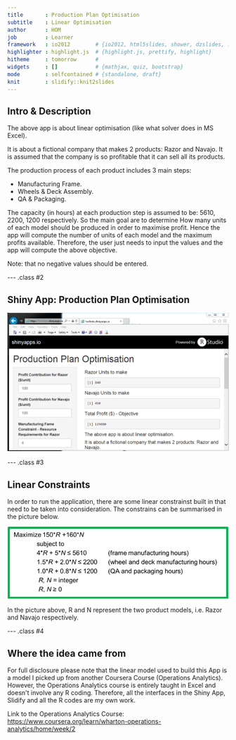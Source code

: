 ```yaml
---
title       : Production Plan Optimisation
subtitle    : Linear Optimisation
author      : HOM
job         : Learner
framework   : io2012        # {io2012, html5slides, shower, dzslides, ...}
highlighter : highlight.js  # {highlight.js, prettify, highlight}
hitheme     : tomorrow      # 
widgets     : []            # {mathjax, quiz, bootstrap}
mode        : selfcontained # {standalone, draft}
knit        : slidify::knit2slides
---
```


## Intro & Description
The above app is about linear optimisation (like what solver does in MS Excel).

It is about a fictional company that makes 2 products: Razor and Navajo. It is assumed that the company is so profitable that it can sell all its products.

The production process of each product includes 3 main steps:
- Manufacturing Frame.
- Wheels & Deck Assembly. 
- QA & Packaging.  

The capacity (in hours) at each production step is assumed to be: 5610, 2200, 1200 respectively. So the main goal are to determine How many units of each model should be produced in order to maximise profit. Hence the app will compute the number of units of each model and the maximum profits available. Therefore, the user just needs to input the values and the app will compute the above objective.

Note: that no negative values should be entered.

--- .class #2

## Shiny App: Production Plan Optimisation
![width](assets\\img\\AppScreenshot.PNG)

--- .class #3

## Linear Constraints

In order to run the application, there are some linear constrainst built in that need to be taken into consideration. The constrains can be summarised in the picture below.

![width](assets\\img\\Constraints.PNG)

In the picture above, R and N represent the two product models, i.e. Razor and Navajo respectively.

--- .class #4

## Where the idea came from

For full disclosure please note that the linear model used to build this App is a model I picked up from another
Coursera Course (Operations Analytics). However, the Operations Analytics course is entirely taught in Excel and
doesn't involve any R coding. Therefore, all the interfaces in the Shiny App, Slidify and all the R codes are my
own work.

Link to the Operations Analytics Course: https://www.coursera.org/learn/wharton-operations-analytics/home/week/2


